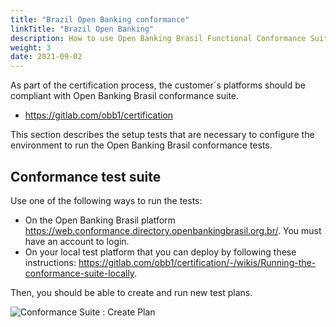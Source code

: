 ```yaml
---
title: "Brazil Open Banking conformance"
linkTitle: "Brazil Open Banking"
description: How to use Open Banking Brasil Functional Conformance Suite to certify your solution deployment
weight: 3
date: 2021-09-02
---
```


As part of the certification process, the customer´s platforms should be compliant with Open Banking Brasil conformance suite.

* <https://gitlab.com/obb1/certification>

This section describes the setup tests that are necessary to configure the environment to run the Open Banking Brasil conformance tests.

## Conformance test suite

Use one of the following ways to run the tests:

* On the Open Banking Brasil platform <https://web.conformance.directory.openbankingbrasil.org.br/>. You must have an account to login.
* On your local test platform that you can deploy by following these instructions: <https://gitlab.com/obb1/certification/-/wikis/Running-the-conformance-suite-locally>.

Then, you should be able to create and run new test plans.

![Conformance Suite : Create Plan](/Images/conformance-suite/create-plan-ob.png)
